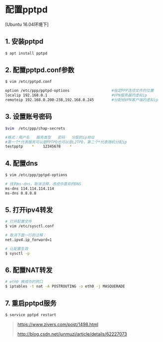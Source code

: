# 配置pptpd

[Ubuntu 16.04环境下]

## 1. 安装pptpd
```bash
$ apt install pptpd
```

## 2. 配置pptpd.conf参数

~~~bash
$ vim /etc/pptpd.conf

option /etc/ppp/pptpd-options                   #指定PPP选项文件的位置
localip 192.168.0.1                             #VPN服务器的虚拟ip
remoteip 192.168.0.200-238,192.168.0.245        #分配给VPN客户端的虚拟ip
~~~

## 3. 设置账号密码

```bash
$vim  /etc/ppp/chap-secrets

#格式：用户名   服务类型   密码   分配的ip地址
#第一个*代表服务可以是PPTPD也可以是L2TPD，第二个*代表随机分配ip
testpptp    *    12345678    *
```
## 4. 配置dns

```bash
$ vim /etc/ppp/pptpd-options

# 找到ms-dns，取消注释，改成你喜欢的DNS
ms-dns 114.114.114.114
ms-dns 8.8.8.8
```

## 5. 打开ipv4转发

```bash
# 打开配置文件
$ vim /etc/sysctl.conf

# 取消下面一行的注释：
net.ipv4.ip_forward=1

# 让配置生效
$ sysctl -p
```

## 6. 配置NAT转发

```bash
# eth0 换成你的网口
$ iptables -t nat -A POSTROUTING -o eth0 -j MASQUERADE
```

## 7. 重启pptpd服务

```bash
$ service pptpd restart
```


> https://www.zivers.com/post/1498.html
>
> http://blog.csdn.net/junmuzi/article/details/62227073
